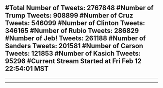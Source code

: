 #Total Number of Tweets: 2767848 
#Number of Trump Tweets: 908899
#Number of Cruz Tweets: 546099
#Number of Clinton Tweets: 346165
#Number of Rubio Tweets: 286829
#Number of Jeb! Tweets: 261188
#Number of Sanders Tweets: 201581
#Number of Carson Tweets: 121853
#Number of Kasich Tweets: 95296
#Current Stream Started at Fri Feb 12 22:54:01 MST
---
---
---
